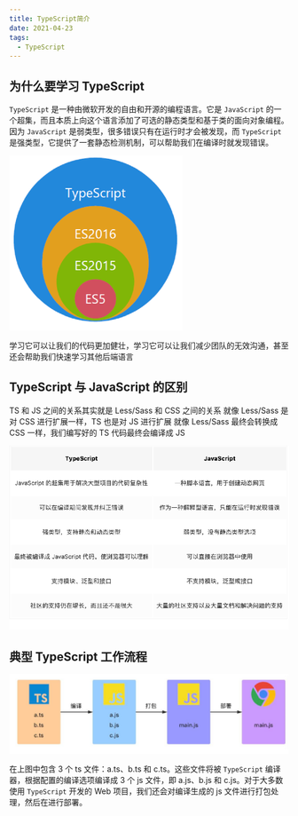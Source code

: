 ```yaml
---
title: TypeScript简介
date: 2021-04-23
tags:
  - TypeScript
---
```


## 为什么要学习 TypeScript

`TypeScript` 是一种由微软开发的自由和开源的编程语言。它是 `JavaScript` 的一个超集，而且本质上向这个语言添加了可选的静态类型和基于类的面向对象编程。
因为 `JavaScript` 是弱类型，很多错误只有在运行时才会被发现，而 `TypeScript` 是强类型，它提供了一套静态检测机制，可以帮助我们在编译时就发现错误。

![image](./images/image-20210414201258087.png)

学习它可以让我们的代码更加健壮，学习它可以让我们减少团队的无效沟通，甚至还会帮助我们快速学习其他后端语言

## TypeScript 与 JavaScript 的区别

TS 和 JS 之间的关系其实就是 Less/Sass 和 CSS 之间的关系
就像 Less/Sass 是对 CSS 进行扩展一样，TS 也是对 JS 进行扩展
就像 Less/Sass 最终会转换成 CSS 一样，我们编写好的 TS 代码最终会编译成 JS

![image](./images/image-20210414201643093.png)

## 典型 TypeScript 工作流程

![image](./images/image-20210414201735259.png)

在上图中包含 3 个 ts 文件：a.ts、b.ts 和 c.ts。这些文件将被 `TypeScript` 编译器，根据配置的编译选项编译成 3 个 js 文件，即 a.js、b.js 和 c.js。对于大多数使用 `TypeScript` 开发的 Web 项目，我们还会对编译生成的 js 文件进行打包处理，然后在进行部署。
